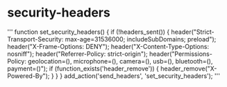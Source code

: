 # security-headers

'''
function set_security_headers() {
    if (!headers_sent()) {
        header("Strict-Transport-Security: max-age=31536000; includeSubDomains; preload");
        header("X-Frame-Options: DENY");
        header("X-Content-Type-Options: nosniff");
        header("Referrer-Policy: strict-origin");
        header("Permissions-Policy: geolocation=(), microphone=(), camera=(), usb=(), bluetooth=(), payment=()");
        if (function_exists('header_remove')) {
            header_remove("X-Powered-By");
        }
    }
}
add_action('send_headers', 'set_security_headers');
'''
